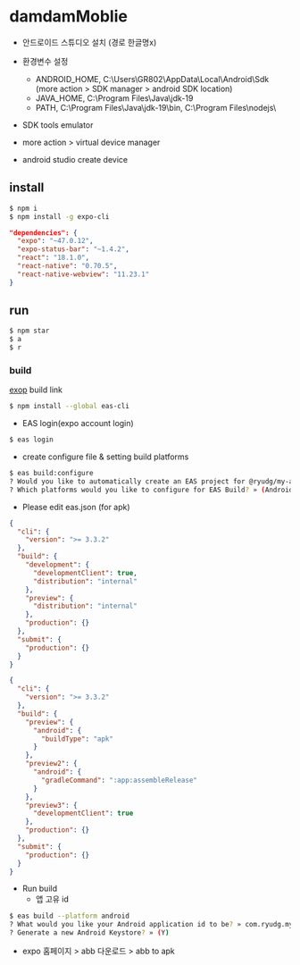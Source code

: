 # damdamMoblie

- 안드로이드 스튜디오 설치 (경로 한글명x)
- 환경변수 설정
  - ANDROID_HOME, C:\Users\GR802\AppData\Local\Android\Sdk (more action > SDK manager > android SDK location)
  - JAVA_HOME, C:\Program Files\Java\jdk-19
  - PATH, C:\Program Files\Java\jdk-19\bin, C:\Program Files\nodejs\

- SDK tools emulator 
- more action > virtual device manager
- android studio create device

## install
```bash
$ npm i
$ npm install -g expo-cli
```

```json
"dependencies": {
  "expo": "~47.0.12",
  "expo-status-bar": "~1.4.2",
  "react": "18.1.0",
  "react-native": "0.70.5",
  "react-native-webview": "11.23.1"
}
```
## run
```bash
$ npm star
$ a
$ r
```

### build 
[exop](https://docs.expo.dev/eas-update/migrate-to-eas-update/#install-eas-cli) build link
```bash
$ npm install --global eas-cli
```
- EAS login(expo account login)
```bash
$ eas login
```
- create configure file  & setting build platforms
```bash
$ eas build:configure
? Would you like to automatically create an EAS project for @ryudg/my-app? >> (y)
? Which platforms would you like to configure for EAS Build? » (Android)
```
- Please edit eas.json (for apk)
```json
{
  "cli": {
    "version": ">= 3.3.2"
  },
  "build": {
    "development": {
      "developmentClient": true,
      "distribution": "internal"
    },
    "preview": {
      "distribution": "internal"
    },
    "production": {}
  },
  "submit": {
    "production": {}
  }
}
``` 
```json
{
  "cli": {
    "version": ">= 3.3.2"
  },
  "build": {
    "preview": {
      "android": {
        "buildType": "apk"
      }
    },
    "preview2": {
      "android": {
        "gradleCommand": ":app:assembleRelease"
      }
    },
    "preview3": {
      "developmentClient": true
    },
    "production": {}
  },
  "submit": {
    "production": {}
  }
}

```
- Run build
  - 앱 고유 id
```bash
$ eas build --platform android
? What would you like your Android application id to be? » com.ryudg.myapp
? Generate a new Android Keystore? » (Y)
```

- expo 홈페이지 > abb 다운로드 > abb to apk
